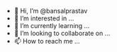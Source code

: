 - 👋 Hi, I’m @bansalprastav
- 👀 I’m interested in ...
- 🌱 I’m currently learning ...
- 💞️ I’m looking to collaborate on ...
- 📫 How to reach me ...

<!---
bansalprastav/bansalprastav is a ✨ special ✨ repository because its `README.md` (this file) appears on your GitHub profile.
You can click the Preview link to take a look at your changes.
--->
